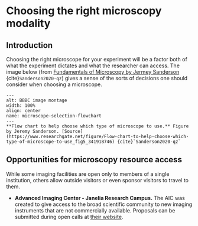 # Choosing the right microscopy modality

## Introduction

Choosing the right microscope for your experiment will be a factor both of what the experiment dictates and what the researcher can access. The image below (from [Fundamentals of Microscopy by Jermey Sanderson](http://dx.doi.org/10.1002/cpmo.76) {cite}`Sanderson2020-qz`) gives a sense of the sorts of decisions one should consider when choosing a microscope.

```{figure} ../images/Flow-chart-to-help-choose-which-type-of-microscope-to-use.png
---
alt: BBBC image montage
width: 100%
align: center
name: microscope-selection-flowchart
---
**Flow chart to help choose which type of microscope to use.** Figure by Jeremy Sanderson. [Source](https://www.researchgate.net/figure/Flow-chart-to-help-choose-which-type-of-microscope-to-use_fig5_341918746) {cite}`Sanderson2020-qz`
```

## Opportunities for microscopy resource access

While some imaging facilities are open only to members of a single institution, others allow outside visitors or even sponsor visitors to travel to them. 

* **Advanced Imaging Center - Janelia Research Campus.** The AIC was created to give access to the broad scientific community to new imaging instruments that are not commercially available. Proposals can be submitted during open calls at [their website](https://www.aicjanelia.org/apply).


<!-- 
Commented out text not shown on the page

 -->